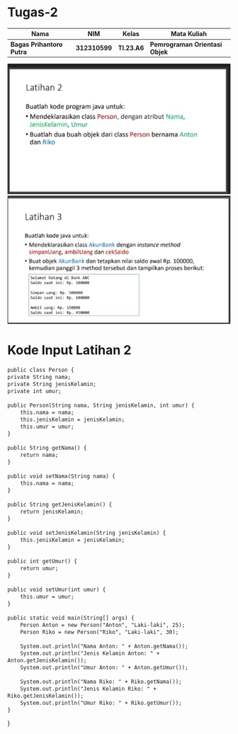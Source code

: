 # Tugas-2

|Nama|NIM|Kelas|Mata Kuliah|
|----|---|-----|------|
|**Bagas Prihantoro Putra**|**312310599**|**TI.23.A6**|**Pemrograman Orientasi Objek**|

![gambar](Screenshot/SoalLatihan2.png)
![gambar](Screenshot/SoalLatihan3.png)

# Kode Input Latihan 2


    public class Person {
    private String nama;
    private String jenisKelamin; 
    private int umur;

    public Person(String nama, String jenisKelamin, int umur) {
        this.nama = nama;
        this.jenisKelamin = jenisKelamin;
        this.umur = umur;
    }

    public String getNama() {
        return nama;
    }

    public void setNama(String nama) {
        this.nama = nama;
    }

    public String getJenisKelamin() {
        return jenisKelamin;
    }

    public void setJenisKelamin(String jenisKelamin) {
        this.jenisKelamin = jenisKelamin;
    }

    public int getUmur() {
        return umur;
    }

    public void setUmur(int umur) {
        this.umur = umur;
    }

    public static void main(String[] args) {
        Person Anton = new Person("Anton", "Laki-laki", 25);
        Person Riko = new Person("Riko", "Laki-laki", 30);

        System.out.println("Nama Anton: " + Anton.getNama());
        System.out.println("Jenis Kelamin Anton: " + Anton.getJenisKelamin());
        System.out.println("Umur Anton: " + Anton.getUmur());

        System.out.println("Nama Riko: " + Riko.getNama());
        System.out.println("Jenis Kelamin Riko: " + Riko.getJenisKelamin());
        System.out.println("Umur Riko: " + Riko.getUmur());
    }
}



